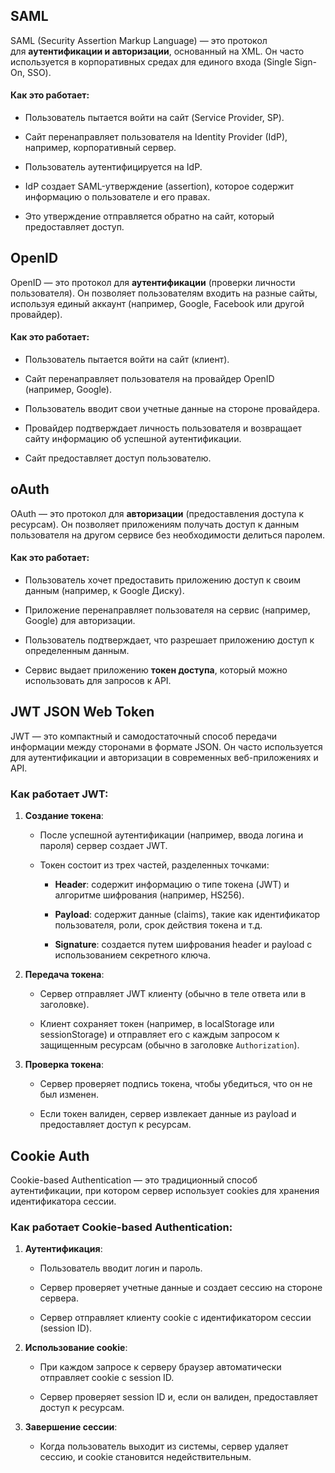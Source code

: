 ## SAML
SAML (Security Assertion Markup Language) — это протокол для **аутентификации и авторизации**, основанный на XML. Он часто используется в корпоративных средах для единого входа (Single Sign-On, SSO).

#### Как это работает:

- Пользователь пытается войти на сайт (Service Provider, SP).
    
- Сайт перенаправляет пользователя на Identity Provider (IdP), например, корпоративный сервер.
    
- Пользователь аутентифицируется на IdP.
    
- IdP создает SAML-утверждение (assertion), которое содержит информацию о пользователе и его правах.
    
- Это утверждение отправляется обратно на сайт, который предоставляет доступ.

## OpenID
OpenID — это протокол для **аутентификации** (проверки личности пользователя). Он позволяет пользователям входить на разные сайты, используя единый аккаунт (например, Google, Facebook или другой провайдер).
#### Как это работает:

- Пользователь пытается войти на сайт (клиент).
    
- Сайт перенаправляет пользователя на провайдер OpenID (например, Google).
    
- Пользователь вводит свои учетные данные на стороне провайдера.
    
- Провайдер подтверждает личность пользователя и возвращает сайту информацию об успешной аутентификации.
    
- Сайт предоставляет доступ пользователю.

## oAuth
OAuth — это протокол для **авторизации** (предоставления доступа к ресурсам). Он позволяет приложениям получать доступ к данным пользователя на другом сервисе без необходимости делиться паролем.

#### Как это работает:

- Пользователь хочет предоставить приложению доступ к своим данным (например, к Google Диску).
    
- Приложение перенаправляет пользователя на сервис (например, Google) для авторизации.
    
- Пользователь подтверждает, что разрешает приложению доступ к определенным данным.
    
- Сервис выдает приложению **токен доступа**, который можно использовать для запросов к API.

## JWT JSON Web Token
JWT — это компактный и самодостаточный способ передачи информации между сторонами в формате JSON. Он часто используется для аутентификации и авторизации в современных веб-приложениях и API.

### Как работает JWT:

1. **Создание токена**:
    
    - После успешной аутентификации (например, ввода логина и пароля) сервер создает JWT.
        
    - Токен состоит из трех частей, разделенных точками:
        
        - **Header**: содержит информацию о типе токена (JWT) и алгоритме шифрования (например, HS256).
            
        - **Payload**: содержит данные (claims), такие как идентификатор пользователя, роли, срок действия токена и т.д.
            
        - **Signature**: создается путем шифрования header и payload с использованием секретного ключа.
    
2. **Передача токена**:
    
    - Сервер отправляет JWT клиенту (обычно в теле ответа или в заголовке).
        
    - Клиент сохраняет токен (например, в localStorage или sessionStorage) и отправляет его с каждым запросом к защищенным ресурсам (обычно в заголовке `Authorization`).
        
3. **Проверка токена**:
    
    - Сервер проверяет подпись токена, чтобы убедиться, что он не был изменен.
        
    - Если токен валиден, сервер извлекает данные из payload и предоставляет доступ к ресурсам.
## Cookie Auth
Cookie-based Authentication — это традиционный способ аутентификации, при котором сервер использует cookies для хранения идентификатора сессии.

### Как работает Cookie-based Authentication:

1. **Аутентификация**:
    
    - Пользователь вводит логин и пароль.
        
    - Сервер проверяет учетные данные и создает сессию на стороне сервера.
        
    - Сервер отправляет клиенту cookie с идентификатором сессии (session ID).
        
2. **Использование cookie**:
    
    - При каждом запросе к серверу браузер автоматически отправляет cookie с session ID.
        
    - Сервер проверяет session ID и, если он валиден, предоставляет доступ к ресурсам.
        
3. **Завершение сессии**:
    
    - Когда пользователь выходит из системы, сервер удаляет сессию, и cookie становится недействительным.